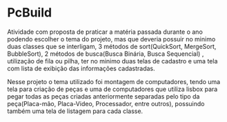 # PcBuild

Atividade com proposta de praticar a matéria passada durante o ano podendo escolher o tema do projeto, mas que deveria possuir no minimo duas classes que se interligam,
3 métodos de sort(QuickSort, MergeSort, BubbleSort), 2 métodos de busca(Busca Binária, Busca Sequencial) , utilização de fila ou pilha, ter no minimo duas telas de cadastro e uma tela com lista de exibição das informações cadastradas.

Nesse projeto o tema utilizado foi montagem de computadores, tendo uma tela para criação de peças e uma de computadores que utiliza lisbox para pegar todas as peças criadas anteriormente separadas pelo tipo da peça(Placa-mão, Placa-Video, Processador, entre outros), possuindo também uma tela de listagem para cada classe.
